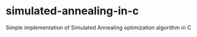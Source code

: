 # simulated-annealing-in-c
Simple implementation of Simulated Annealing optimization algorithm in C
